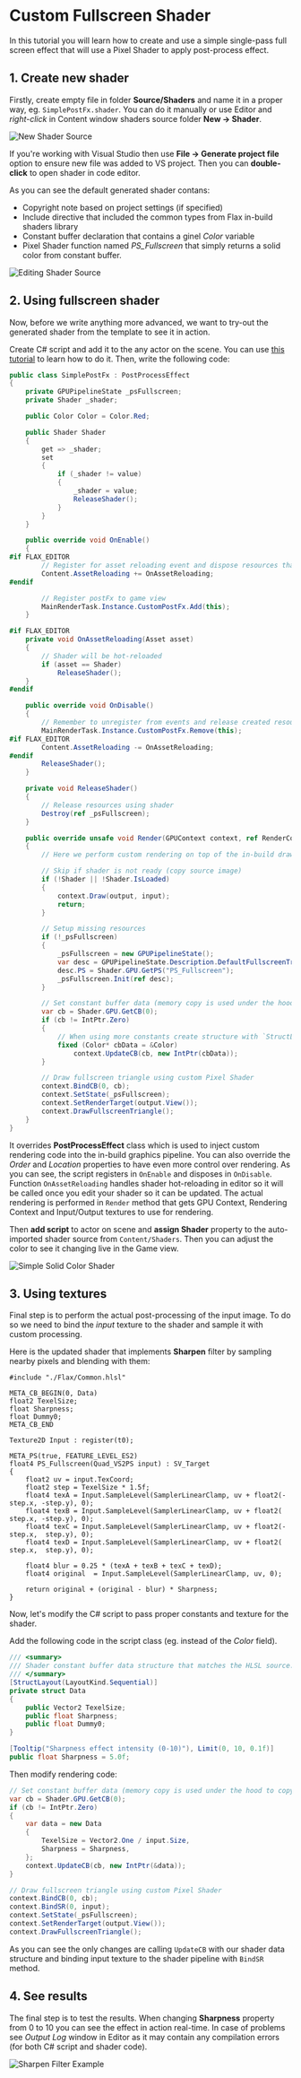 # Custom Fullscreen Shader

In this tutorial you will learn how to create and use a simple single-pass full screen effect that will use a Pixel Shader to apply post-process effect.

## 1. Create new shader

Firstly, create empty file in folder **Source/Shaders** and name it in a proper way, eg. `SimplePostFx.shader`. You can do it manually or use Editor and *right-click* in Content window shaders source folder **New -> Shader**.

![New Shader Source](media/new-shader-source.png)

If you're working with Visual Studio then use **File -> Generate project file** option to ensure new file was added to VS project. Then you can **double-click** to open shader in code editor.

As you can see the default generated shader contans:
* Copyright note based on project settings (if specified)
* Include directive that included the common types from Flax in-build shaders library
* Constant buffer declaration that contains a ginel *Color* variable
* Pixel Shader function named *PS_Fullscreen* that simply returns a solid color from constant buffer.

![Editing Shader Source](media/shader-editing.png)

## 2. Using fullscreen shader

Now, before we write anything more advanced, we want to try-out the generated shader from the template to see it in action.

Create C# script and add it to the any actor on the scene. You can use [this tutorial](../../scripting/new-script.md) to learn how to do it. Then, write the following code:

```cs
public class SimplePostFx : PostProcessEffect
{
    private GPUPipelineState _psFullscreen;
    private Shader _shader;

    public Color Color = Color.Red;

    public Shader Shader
    {
        get => _shader;
        set
        {
            if (_shader != value)
            {
                _shader = value;
                ReleaseShader();
            }
        }
    }

    public override void OnEnable()
    {
#if FLAX_EDITOR
        // Register for asset reloading event and dispose resources that use shader
        Content.AssetReloading += OnAssetReloading;
#endif

        // Register postFx to game view
        MainRenderTask.Instance.CustomPostFx.Add(this);
    }

#if FLAX_EDITOR
    private void OnAssetReloading(Asset asset)
    {
        // Shader will be hot-reloaded
        if (asset == Shader)
            ReleaseShader();
    }
#endif

    public override void OnDisable()
    {
        // Remember to unregister from events and release created resources (it's gamedev, not webdev)
        MainRenderTask.Instance.CustomPostFx.Remove(this);
#if FLAX_EDITOR
        Content.AssetReloading -= OnAssetReloading;
#endif
        ReleaseShader();
    }

    private void ReleaseShader()
    {
        // Release resources using shader
        Destroy(ref _psFullscreen);
    }

    public override unsafe void Render(GPUContext context, ref RenderContext renderContext, GPUTexture input, GPUTexture output)
    {
        // Here we perform custom rendering on top of the in-build drawing

        // Skip if shader is not ready (copy source image)
        if (!Shader || !Shader.IsLoaded)
        {
            context.Draw(output, input);
            return;
        }

        // Setup missing resources
        if (!_psFullscreen)
        {
            _psFullscreen = new GPUPipelineState();
            var desc = GPUPipelineState.Description.DefaultFullscreenTriangle;
            desc.PS = Shader.GPU.GetPS("PS_Fullscreen");
            _psFullscreen.Init(ref desc);
        }

        // Set constant buffer data (memory copy is used under the hood to copy raw data from CPU to GPU memory)
        var cb = Shader.GPU.GetCB(0);
        if (cb != IntPtr.Zero)
        {
            // When using more constants create structure with `StructLayout(LayoutKind.Sequential)` attribute and pass it's address to copy data
            fixed (Color* cbData = &Color)
                context.UpdateCB(cb, new IntPtr(cbData));
        }

        // Draw fullscreen triangle using custom Pixel Shader
        context.BindCB(0, cb);
        context.SetState(_psFullscreen);
        context.SetRenderTarget(output.View());
        context.DrawFullscreenTriangle();
    }
}
```

It overrides **PostProcessEffect** class which is used to inject custom rendering code into the in-build graphics pipeline. You can also override the *Order* and *Location* properties to have even more control over rendering.
As you can see, the script registers in `OnEnable` and disposes in `OnDisable`. Function `OnAssetReloading` handles shader hot-reloading in editor so it will be called once you edit your shader so it can be updated. The actual rendering is performed in `Render` method that gets GPU Context, Rendering Context and Input/Output textures to use for rendering.

Then **add script** to actor on scene and **assign Shader** property to the auto-imported shader source from `Content/Shaders`. Then you can adjust the color to see it changing live in the Game view.

![Simple Solid Color Shader](media/simple-solid-color-shader.png)

## 3. Using textures

Final step is to perform the actual post-processing of the input image. To do so we need to bind the *input* texture to the shader and sample it with custom processing.

Here is the updated shader that implements **Sharpen** filter by sampling nearby pixels and blending with them:

```hlsl
#include "./Flax/Common.hlsl"

META_CB_BEGIN(0, Data)
float2 TexelSize;
float Sharpness;
float Dummy0;
META_CB_END

Texture2D Input : register(t0);

META_PS(true, FEATURE_LEVEL_ES2)
float4 PS_Fullscreen(Quad_VS2PS input) : SV_Target
{
	float2 uv = input.TexCoord;
	float2 step = TexelSize * 1.5f;
	float4 texA = Input.SampleLevel(SamplerLinearClamp, uv + float2(-step.x, -step.y), 0);
	float4 texB = Input.SampleLevel(SamplerLinearClamp, uv + float2( step.x, -step.y), 0);
	float4 texC = Input.SampleLevel(SamplerLinearClamp, uv + float2(-step.x,  step.y), 0);
	float4 texD = Input.SampleLevel(SamplerLinearClamp, uv + float2( step.x,  step.y), 0);

	float4 blur = 0.25 * (texA + texB + texC + texD);
	float4 original  = Input.SampleLevel(SamplerLinearClamp, uv, 0);

	return original + (original - blur) * Sharpness;
}
```

Now, let's modify the C# script to pass proper constants and texture for the shader.

Add the following code in the script class (eg. instead of the *Color* field).

```cs
/// <summary>
/// Shader constant buffer data structure that matches the HLSL source.
/// </summary>
[StructLayout(LayoutKind.Sequential)]
private struct Data
{
    public Vector2 TexelSize;
    public float Sharpness;
    public float Dummy0;
}

[Tooltip("Sharpness effect intensity (0-10)"), Limit(0, 10, 0.1f)]
public float Sharpness = 5.0f;
```

Then modify rendering code:

```cs
// Set constant buffer data (memory copy is used under the hood to copy raw data from CPU to GPU memory)
var cb = Shader.GPU.GetCB(0);
if (cb != IntPtr.Zero)
{
    var data = new Data
    {
        TexelSize = Vector2.One / input.Size,
        Sharpness = Sharpness,
    };
    context.UpdateCB(cb, new IntPtr(&data));
}

// Draw fullscreen triangle using custom Pixel Shader
context.BindCB(0, cb);
context.BindSR(0, input);
context.SetState(_psFullscreen);
context.SetRenderTarget(output.View());
context.DrawFullscreenTriangle();
```

As you can see the only changes are calling `UpdateCB` with our shader data structure and binding input texture to the shader pipeline with `BindSR` method.

## 4. See results

The final step is to test the results. When changing **Sharpness** property from 0 to 10 you can see the effect in action real-time. In case of problems see *Output Log* window in Editor as it may contain any compilation errors (for both C# script and shader code).

![Sharpen Filter Example](media/sharpen-filter-example.png)
